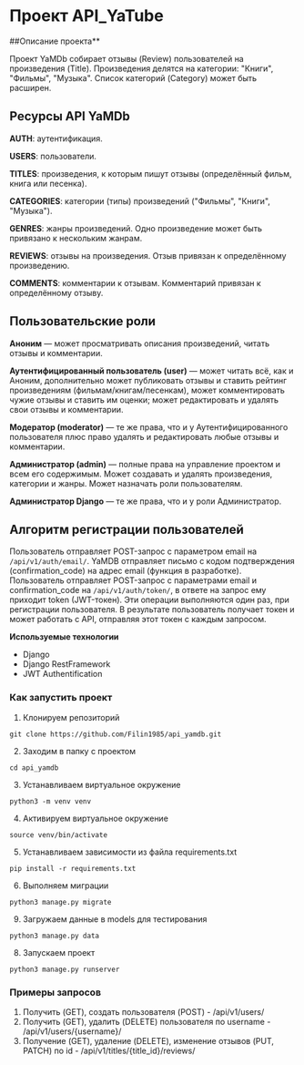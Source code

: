 # Проект API_YaTube

##Описание проекта\*\*

Проект YaMDb собирает отзывы (Review) пользователей на произведения (Title). Произведения делятся на категории: "Книги", "Фильмы", "Музыка". Список категорий (Category) может быть расширен.

## Ресурсы API YaMDb

**AUTH**: аутентификация.

**USERS**: пользователи.

**TITLES**: произведения, к которым пишут отзывы (определённый фильм, книга или песенка).

**CATEGORIES**: категории (типы) произведений ("Фильмы", "Книги", "Музыка").

**GENRES**: жанры произведений. Одно произведение может быть привязано к нескольким жанрам.

**REVIEWS**: отзывы на произведения. Отзыв привязан к определённому произведению.

**COMMENTS**: комментарии к отзывам. Комментарий привязан к определённому отзыву.

## Пользовательские роли

**Аноним** — может просматривать описания произведений, читать отзывы и комментарии.

**Аутентифицированный пользователь (user)** — может читать всё, как и Аноним, дополнительно может публиковать отзывы и ставить рейтинг произведениям (фильмам/книгам/песенкам), может комментировать чужие отзывы и ставить им оценки; может редактировать и удалять свои отзывы и комментарии.

**Модератор (moderator)** — те же права, что и у Аутентифицированного пользователя плюс право удалять и редактировать любые отзывы и комментарии.

**Администратор (admin)** — полные права на управление проектом и всем его содержимым. Может создавать и удалять произведения, категории и жанры. Может назначать роли пользователям.

**Администратор Django** — те же права, что и у роли Администратор.

## Алгоритм регистрации пользователей

Пользователь отправляет POST-запрос с параметром email на `/api/v1/auth/email/`.
YaMDB отправляет письмо с кодом подтверждения (confirmation_code) на адрес email (функция в разработке).
Пользователь отправляет POST-запрос с параметрами email и confirmation_code на `/api/v1/auth/token/`, в ответе на запрос ему приходит token (JWT-токен).
Эти операции выполняются один раз, при регистрации пользователя. В результате пользователь получает токен и может работать с API, отправляя этот токен с каждым запросом.

**Используемые технологии**

- Django
- Django RestFramework
- JWT Authentification

### Как запустить проект

1. Клонируем репозиторий

```
git clone https://github.com/Filin1985/api_yamdb.git
```

2. Заходим в папку с проектом

```
cd api_yamdb
```

3. Устанавливаем виртуальное окружение

```
python3 -m venv venv
```

4. Активируем виртуальное окружение

```
source venv/bin/activate
```

5. Устанавливаем зависимости из файла requirements.txt

```
pip install -r requirements.txt
```

6. Выполняем миграции

```
python3 manage.py migrate
```

9. Загружаем данные в models для тестирования

```
python3 manage.py data
```

8. Запускаем проект

```
python3 manage.py runserver
```

### Примеры запросов

1. Получить (GET), создать пользователя (POST) - /api/v1/users/
2. Получить (GET), удалить (DELETE) пользователя по username - /api/v1/users/{username}/
3. Получение (GET), удаление (DELETE), изменение отзывов (PUT, PATCH) по id - /api/v1/titles/{title_id}/reviews/

